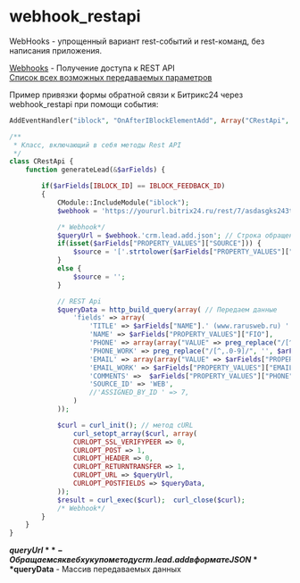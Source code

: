# webhook_restapi
WebHooks - упрощенный вариант rest-событий и rest-команд, без написания приложения.

<a href="https://dev.1c-bitrix.ru/rest_help/oauth/webhooks.php">Webhooks</a> - Получение доступа к REST API <br>
<a href="https://dev.1c-bitrix.ru/community/blogs/chaos/crm-sozdanie-lidov-iz-drugikh-servisov.php">Список всех возможных передаваемых параметров</a>


Пример привязки формы обратной связи к Битрикс24 через webhook_restapi при помощи события:
```php
AddEventHandler("iblock", "OnAfterIBlockElementAdd", Array("CRestApi", "generateLead"));

/**
 * Класс, включающий в себя методы Rest API
 */
class CRestApi {
    function generateLead(&$arFields) {

        if($arFields[IBLOCK_ID] == IBLOCK_FEEDBACK_ID)
        {
            CModule::IncludeModule("iblock");
            $webhook = 'https://yoururl.bitrix24.ru/rest/7/asdasgks243tokenj2krw/';

        	/* Webhook*/
        	$queryUrl = $webhook.'crm.lead.add.json'; // Строка обращения к вебхуку
            if(isset($arFields["PROPERTY_VALUES"]["SOURCE"])) {
                $sourсe = '['.strtolower($arFields["PROPERTY_VALUES"]["SOURCE"]).']';
            }
            else {
                $sourсe = '';
            }

            // REST Api
        	$queryData = http_build_query(array( // Передаем данные
        		'fields' => array(
                    'TITLE' => $arFields["NAME"].' (www.rarusweb.ru) '.$sourсe,
                    'NAME' => $arFields["PROPERTY_VALUES"]["FIO"],
                    'PHONE' => array(array("VALUE" => preg_replace("/[^,.0-9]/", '', $arFields["PROPERTY_VALUES"]["PHONE"]), "VALUE_TYPE" => "WORK" )),
                    'PHONE_WORK' => preg_replace("/[^,.0-9]/", '', $arFields["PROPERTY_VALUES"]["PHONE"]),
                    'EMAIL' => array(array("VALUE" => $arFields["PROPERTY_VALUES"]["EMAIL"], "VALUE_TYPE" => "WORK" )),
                    'EMAIL_WORK' => $arFields["PROPERTY_VALUES"]["EMAIL"],
                    'COMMENTS' =>  $arFields["PROPERTY_VALUES"]["PHONE"].' '.$arFields["PROPERTY_VALUES"]["EMAIL"].'<br>Лид сгенерирован автоматически. Источник: rarusweb.ru.<br> '.$arFields["PROPERTY_VALUES"]["COMMENT"],
                    'SOURCE_ID' => 'WEB',
                    //'ASSIGNED_BY_ID ' => 7,
        		)
        	));

        	$curl = curl_init(); // метод cURL
        		curl_setopt_array($curl, array(
        		CURLOPT_SSL_VERIFYPEER => 0,
        		CURLOPT_POST => 1,
        		CURLOPT_HEADER => 0,
        		CURLOPT_RETURNTRANSFER => 1,
        		CURLOPT_URL => $queryUrl,
        		CURLOPT_POSTFIELDS => $queryData,
        	));
        	$result = curl_exec($curl);  curl_close($curl);
            /* Webhook*/
        }
    }
}
```
**$queryUrl** - Обращаемся к вебхуку по методу crm.lead.add в формате JSON
**$queryData** - Массив передаваемых данных
